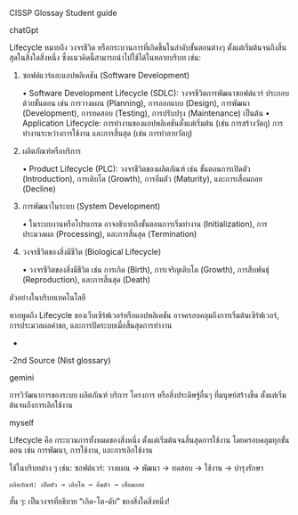 
CISSP Glossay Student guide

chatGpt

Lifecycle หมายถึง วงจรชีวิต หรือกระบวนการที่เกิดขึ้นในลำดับขั้นตอนต่างๆ ตั้งแต่เริ่มต้นจนถึงสิ้นสุดในสิ่งใดสิ่งหนึ่ง ซึ่งแนวคิดนี้สามารถนำไปใช้ได้ในหลายบริบท เช่น:

1. ซอฟต์แวร์และแอปพลิเคชัน (Software Development)

	•	Software Development Lifecycle (SDLC): วงจรชีวิตการพัฒนาซอฟต์แวร์ ประกอบด้วยขั้นตอน เช่น การวางแผน (Planning), การออกแบบ (Design), การพัฒนา (Development), การทดสอบ (Testing), การปรับปรุง (Maintenance) เป็นต้น
	•	Application Lifecycle: การทำงานของแอปพลิเคชันตั้งแต่เริ่มต้น (เช่น การสร้างวัตถุ) การทำงานระหว่างการใช้งาน และการสิ้นสุด (เช่น การทำลายวัตถุ)

2. ผลิตภัณฑ์หรือบริการ

	•	Product Lifecycle (PLC): วงจรชีวิตของผลิตภัณฑ์ เช่น ขั้นตอนการเปิดตัว (Introduction), การเติบโต (Growth), การอิ่มตัว (Maturity), และการเสื่อมถอย (Decline)

3. การพัฒนาในระบบ (System Development)

	•	ในระบบงานหรือโปรแกรม อาจอธิบายถึงขั้นตอนการเริ่มทำงาน (Initialization), การประมวลผล (Processing), และการสิ้นสุด (Termination)

4. วงจรชีวิตของสิ่งมีชีวิต (Biological Lifecycle)

	•	วงจรชีวิตของสิ่งมีชีวิต เช่น การเกิด (Birth), การเจริญเติบโต (Growth), การสืบพันธุ์ (Reproduction), และการสิ้นสุด (Death)

ตัวอย่างในบริบทเทคโนโลยี

หากพูดถึง Lifecycle ของเว็บเซิร์ฟเวอร์หรือแอปพลิเคชัน อาจครอบคลุมถึงการเริ่มต้นเซิร์ฟเวอร์, การประมวลผลคำขอ, และการปิดระบบเมื่อสิ้นสุดการทำงาน

-
-2nd Source (Nist glossary)

gemini

การวิวัฒนาการของระบบ ผลิตภัณฑ์ บริการ โครงการ หรือสิ่งประดิษฐ์อื่นๆ ที่มนุษย์สร้างขึ้น ตั้งแต่เริ่มต้นจนถึงการเลิกใช้งาน

myself

Lifecycle คือ กระบวนการทั้งหมดของสิ่งหนึ่ง ตั้งแต่เริ่มต้นจนสิ้นสุดการใช้งาน โดยครอบคลุมทุกขั้นตอน เช่น การพัฒนา, การใช้งาน, และการเลิกใช้งาน

ใช้ในบริบทต่าง ๆ เช่น:
	ซอฟต์แวร์: วางแผน → พัฒนา → ทดสอบ → ใช้งาน → บำรุงรักษา
 
	ผลิตภัณฑ์: เปิดตัว → เติบโต → อิ่มตัว → เสื่อมถอย
 
สั้น ๆ: เป็นวงจรที่อธิบาย “เกิด-โต-ดับ” ของสิ่งใดสิ่งหนึ่ง!

